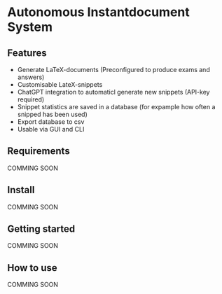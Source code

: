 # Autonomous Instantdocument System

## Features
- Generate LaTeX-documents (Preconfigured to produce exams and answers)
- Customisable LateX-snippets
- ChatGPT integration to automaticl generate new snippets (API-key required)
- Snippet statistics are saved in a database (for expample how often a snipped has been used)
- Export database to csv
- Usable via GUI and CLI

## Requirements
COMMING SOON

## Install
COMMING SOON

## Getting started
COMMING SOON

## How to use
COMMING SOON

